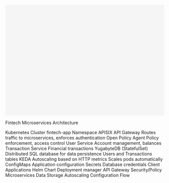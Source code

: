 <svg xmlns="http://www.w3.org/2000/svg" viewBox="0 0 1000 700">
  
  <rect width="1000" height="700" fill="#f5f5f5"/>
  
  <!-- Title -->
  <text x="500" y="40" font-family="Arial" font-size="24" font-weight="bold" text-anchor="middle" fill="#333">Fintech Microservices Architecture</text>
  
  <!-- Kubernetes Cluster Border -->
  <rect x="50" y="70" width="900" height="580" rx="10" ry="10" fill="#E7F3FE" stroke="#1565C0" stroke-width="2" stroke-dasharray="5,5"/>
  <text x="130" y="90" font-family="Arial" font-size="16" font-weight="bold" fill="#1565C0">Kubernetes Cluster</text>
  
  <!-- Namespaces -->
  <rect x="70" y="100" width="860" height="530" rx="8" ry="8" fill="#F0F7FF" stroke="#3F51B5" stroke-width="1" stroke-dasharray="3,3"/>
  <text x="180" y="120" font-family="Arial" font-size="14" font-weight="bold" fill="#3F51B5">fintech-app Namespace</text>
  
  <!-- APISIX Gateway -->
  <rect x="100" y="140" width="800" height="80" rx="5" ry="5" fill="#FFF" stroke="#FF9800" stroke-width="2"/>
  <text x="500" y="170" font-family="Arial" font-size="16" font-weight="bold" text-anchor="middle" fill="#FF9800">APISIX API Gateway</text>
  <text x="500" y="195" font-family="Arial" font-size="12" text-anchor="middle" fill="#666">Routes traffic to microservices, enforces authentication</text>
  
  <!-- OPA -->
  <rect x="100" y="240" width="200" height="80" rx="5" ry="5" fill="#FFF" stroke="#9C27B0" stroke-width="2"/>
  <text x="200" y="270" font-family="Arial" font-size="16" font-weight="bold" text-anchor="middle" fill="#9C27B0">Open Policy Agent</text>
  <text x="200" y="295" font-family="Arial" font-size="12" text-anchor="middle" fill="#666">Policy enforcement, access control</text>
  
  <!-- Microservices -->
  <rect x="330" y="240" width="200" height="80" rx="5" ry="5" fill="#FFF" stroke="#2196F3" stroke-width="2"/>
  <text x="430" y="270" font-family="Arial" font-size="16" font-weight="bold" text-anchor="middle" fill="#2196F3">User Service</text>
  <text x="430" y="295" font-family="Arial" font-size="12" text-anchor="middle" fill="#666">Account management, balances</text>
  
  <rect x="560" y="240" width="200" height="80" rx="5" ry="5" fill="#FFF" stroke="#2196F3" stroke-width="2"/>
  <text x="660" y="270" font-family="Arial" font-size="16" font-weight="bold" text-anchor="middle" fill="#2196F3">Transaction Service</text>
  <text x="660" y="295" font-family="Arial" font-size="12" text-anchor="middle" fill="#666">Financial transactions</text>
  
  <!-- YugabyteDB -->
  <rect x="330" y="390" width="430" height="100" rx="5" ry="5" fill="#FFF" stroke="#4CAF50" stroke-width="2"/>
  <text x="545" y="425" font-family="Arial" font-size="16" font-weight="bold" text-anchor="middle" fill="#4CAF50">YugabyteDB (StatefulSet)</text>
  <text x="545" y="450" font-family="Arial" font-size="12" text-anchor="middle" fill="#666">Distributed SQL database for data persistence</text>
  <text x="545" y="470" font-family="Arial" font-size="12" text-anchor="middle" fill="#666">Users and Transactions tables</text>
  
  <!-- KEDA -->
  <rect x="100" y="390" width="200" height="100" rx="5" ry="5" fill="#FFF" stroke="#F44336" stroke-width="2"/>
  <text x="200" y="425" font-family="Arial" font-size="16" font-weight="bold" text-anchor="middle" fill="#F44336">KEDA</text>
  <text x="200" y="450" font-family="Arial" font-size="12" text-anchor="middle" fill="#666">Autoscaling based on HTTP metrics</text>
  <text x="200" y="470" font-family="Arial" font-size="12" text-anchor="middle" fill="#666">Scales pods automatically</text>
  
  <!-- Config & Secrets -->
  <rect x="330" y="520" width="200" height="70" rx="5" ry="5" fill="#FFF" stroke="#607D8B" stroke-width="2"/>
  <text x="430" y="550" font-family="Arial" font-size="14" font-weight="bold" text-anchor="middle" fill="#607D8B">ConfigMaps</text>
  <text x="430" y="570" font-family="Arial" font-size="12" text-anchor="middle" fill="#666">Application configuration</text>
  
  <rect x="560" y="520" width="200" height="70" rx="5" ry="5" fill="#FFF" stroke="#607D8B" stroke-width="2"/>
  <text x="660" y="550" font-family="Arial" font-size="14" font-weight="bold" text-anchor="middle" fill="#607D8B">Secrets</text>
  <text x="660" y="570" font-family="Arial" font-size="12" text-anchor="middle" fill="#666">Database credentials</text>
  
  <!-- Client -->
  <rect x="400" y="50" width="200" height="40" rx="20" ry="20" fill="#FFF" stroke="#333" stroke-width="2"/>
  <text x="500" y="75" font-family="Arial" font-size="14" font-weight="bold" text-anchor="middle" fill="#333">Client Applications</text>

  <!-- Helm -->
  <rect x="780" y="520" width="120" height="70" rx="5" ry="5" fill="#FFF" stroke="#2196F3" stroke-width="2"/>
  <text x="840" y="550" font-family="Arial" font-size="14" font-weight="bold" text-anchor="middle" fill="#2196F3">Helm Chart</text>
  <text x="840" y="570" font-family="Arial" font-size="12" text-anchor="middle" fill="#666">Deployment manager</text>
  
  <!-- Lines connecting components with animations -->
  <!-- Client to API Gateway -->
  <line x1="500" y1="90" x2="500" y2="140" stroke="#333" stroke-width="2"/>
  <line x1="500" y1="90" x2="500" y2="140" stroke="#333" stroke-width="2" stroke-dasharray="10 5" opacity="0.8">
    <animate attributeName="stroke-dashoffset" from="1" to="15" dur="0.5s" repeatCount="indefinite"/>
  </line>
  <polygon points="500,140 495,130 505,130" fill="#333"/>
  
  <!-- API Gateway to Services -->
  <line x1="420" y1="220" x2="430" y2="240" stroke="#FF9800" stroke-width="2"/>
  <line x1="420" y1="220" x2="430" y2="240" stroke="#FF9800" stroke-width="2" stroke-dasharray="10 5" opacity="0.8">
    <animate attributeName="stroke-dashoffset" from="0" to="15" dur="0.5s" repeatCount="indefinite"/>
  </line>
  
  
  <line x1="580" y1="220" x2="570" y2="240" stroke="#FF9800" stroke-width="2"/>
  <line x1="580" y1="220" x2="570" y2="240" stroke="#FF9800" stroke-width="2" stroke-dasharray="10 5" opacity="0.8">
    <animate attributeName="stroke-dashoffset" from="0" to="15" dur="0.5s" repeatCount="indefinite"/>
  </line>

  <!-- OPA to Services -->
  <line x1="300" y1="280" x2="330" y2="280" stroke="#9C27B0" stroke-width="2"/>
  <line x1="300" y1="280" x2="330" y2="280" stroke="#9C27B0" stroke-width="2" stroke-dasharray="10 5" opacity="0.8">
    <animate attributeName="stroke-dashoffset" from="0" to="15" dur="0.5s" repeatCount="indefinite"/>
  </line>
  <polygon points="330,280 320,275 320,285" fill="#9C27B0"/>
  
  <!-- Services to DB -->
  <line x1="430" y1="320" x2="430" y2="390" stroke="#2196F3" stroke-width="2"/>
  <line x1="430" y1="320" x2="430" y2="390" stroke="#2196F3" stroke-width="2" stroke-dasharray="10 5" opacity="0.8">
    <animate attributeName="stroke-dashoffset" from="0" to="15" dur="0.5s" repeatCount="indefinite"/>
  </line>
  <polygon points="430,390 425,380 435,380" fill="#2196F3"/>
  
  <line x1="660" y1="320" x2="660" y2="390" stroke="#2196F3" stroke-width="2"/>
  <line x1="660" y1="320" x2="660" y2="390" stroke="#2196F3" stroke-width="2" stroke-dasharray="10 5" opacity="0.8">
    <animate attributeName="stroke-dashoffset" from="0" to="15" dur="0.5s" repeatCount="indefinite"/>
  </line>
  <polygon points="660,390 655,380 665,380" fill="#2196F3"/>
  
  <!-- Services interconnection -->
  <path d="M 530 280 Q 545 260 560 280" stroke="#2196F3" stroke-width="2" fill="none"/>
  <path d="M 530 280 Q 545 260 560 280" stroke="#2196F3" stroke-width="2" fill="none" stroke-dasharray="10 5" opacity="0.8">
    <animate attributeName="stroke-dashoffset" from="0" to="15" dur="0.5s" repeatCount="indefinite"/>
  </path>
  
  <!-- KEDA to Services -->
  <line x1="200" y1="390" x2="200" y2="310" stroke="#F44336" stroke-width="2" stroke-dasharray="5,3"/>
  <line x1="200" y1="390" x2="200" y2="310" stroke="#F44336" stroke-width="2" stroke-dasharray="10 5" opacity="0.8">
    <animate attributeName="stroke-dashoffset" from="0" to="15" dur="0.5s" repeatCount="indefinite"/>
  </line>
  
  <line x1="200" y1="310" x2="300" y2="310" stroke="#F44336" stroke-width="2" stroke-dasharray="5,3"/>
  <line x1="200" y1="310" x2="300" y2="310" stroke="#F44336" stroke-width="2" stroke-dasharray="10 5" opacity="0.8">
    <animate attributeName="stroke-dashoffset" from="15" to="0" dur="0.5s" repeatCount="indefinite"/>
  </line>
  
  <line x1="300" y1="310" x2="430" y2="310" stroke="#F44336" stroke-width="2" stroke-dasharray="5,3"/>
  <line x1="300" y1="310" x2="430" y2="310" stroke="#F44336" stroke-width="2" stroke-dasharray="10 5" opacity="0.8">
    <animate attributeName="stroke-dashoffset" from="15" to="0" dur="0.5s" repeatCount="indefinite"/>
  </line>
  <polygon points="430,310 420,305 420,315" fill="#F44336"/>
  
  <line x1="300" y1="310" x2="300" y2="340" stroke="#F44336" stroke-width="2" stroke-dasharray="5,3"/>
  <line x1="300" y1="310" x2="300" y2="340" stroke="#F44336" stroke-width="2" stroke-dasharray="10 5" opacity="0.8">
    <animate attributeName="stroke-dashoffset" from="0" to="15" dur="0.5s" repeatCount="indefinite"/>
  </line>
  
  <line x1="300" y1="340" x2="660" y2="340" stroke="#F44336" stroke-width="2" stroke-dasharray="5,3"/>
  <line x1="300" y1="340" x2="660" y2="340" stroke="#F44336" stroke-width="2" stroke-dasharray="10 5" opacity="0.8">
    <animate attributeName="stroke-dashoffset" from="0" to="15" dur="0.5s" repeatCount="indefinite"/>
  </line>
  <polygon points="660,340 650,335 650,345" fill="#F44336"/>
  
  <!-- ConfigMap/Secrets to Services -->
  <line x1="430" y1="520" x2="430" y2="500" stroke="#607D8B" stroke-width="2" stroke-dasharray="4,2"/>
  <line x1="430" y1="520" x2="430" y2="500" stroke="#607D8B" stroke-width="2" stroke-dasharray="10 5" opacity="0.8">
    <animate attributeName="stroke-dashoffset" from="0" to="15" dur="0.5s" repeatCount="indefinite"/>
  </line>
  
  <line x1="430" y1="500" x2="350" y2="500" stroke="#607D8B" stroke-width="2" stroke-dasharray="4,2"/>
  <line x1="430" y1="500" x2="350" y2="500" stroke="#607D8B" stroke-width="2" stroke-dasharray="10 5" opacity="0.8">
    <animate attributeName="stroke-dashoffset" from="0" to="15" dur="0.5s" repeatCount="indefinite"/>
  </line>
  
  <line x1="350" y1="500" x2="350" y2="320" stroke="#607D8B" stroke-width="2" stroke-dasharray="4,2"/>
  <line x1="350" y1="500" x2="350" y2="320" stroke="#607D8B" stroke-width="2" stroke-dasharray="10 5" opacity="0.8">
    <animate attributeName="stroke-dashoffset" from="0" to="15" dur="0.5s" repeatCount="indefinite"/>
  </line>
  <polygon points="350,320 345,330 355,330" fill="#607D8B"/>
  
  <line x1="660" y1="520" x2="660" y2="500" stroke="#607D8B" stroke-width="2" stroke-dasharray="4,2"/>
  <line x1="660" y1="520" x2="660" y2="500" stroke="#607D8B" stroke-width="2" stroke-dasharray="10 5" opacity="0.8">
    <animate attributeName="stroke-dashoffset" from="15" to="1" dur="0.5s" repeatCount="indefinite"/>
  </line>
  
  <line x1="660" y1="500" x2="740" y2="500" stroke="#607D8B" stroke-width="2" stroke-dasharray="4,2"/>
  <line x1="660" y1="500" x2="740" y2="500" stroke="#607D8B" stroke-width="2" stroke-dasharray="10 5" opacity="0.8">
    <animate attributeName="stroke-dashoffset" from="15" to="1" dur="0.5s" repeatCount="indefinite"/>
  </line>
  
  <line x1="740" y1="500" x2="740" y2="320" stroke="#607D8B" stroke-width="2" stroke-dasharray="4,2"/>
  <line x1="740" y1="500" x2="740" y2="320" stroke="#607D8B" stroke-width="2" stroke-dasharray="10 5" opacity="0.8">
    <animate attributeName="stroke-dashoffset" from="0" to="15" dur="0.5s" repeatCount="indefinite"/>
  </line>
  <polygon points="740,320 735,330 745,330" fill="#607D8B"/>
  
  <!-- Helm connections -->
  <path d="M 840 520 Q 860 470 880 400 Q 900 300 880 200 Q 860 120 820 140" stroke="#2196F3" stroke-width="1" stroke-dasharray="5,5" fill="none"/>
  <path d="M 840 520 Q 860 470 880 400 Q 900 300 880 200 Q 860 120 820 140" stroke="#2196F3" stroke-width="1" fill="none" stroke-dasharray="10 5" opacity="0.8">
    <animate attributeName="stroke-dashoffset" from="0" to="15" dur="0.5s" repeatCount="indefinite"/>
  </path>
  
  <path d="M 840 520 Q 820 460 780 400 Q 750 350 720 320" stroke="#2196F3" stroke-width="1" stroke-dasharray="5,5" fill="none"/>
  <path d="M 840 520 Q 820 460 780 400 Q 750 350 720 320" stroke="#2196F3" stroke-width="1" fill="none" stroke-dasharray="10 5" opacity="0.8">
    <animate attributeName="stroke-dashoffset" from="0" to="15" dur="0.5s" repeatCount="indefinite"/>
  </path>
  
  <path d="M 840 520 Q 800 480 760 450 Q 700 420 630 390" stroke="#2196F3" stroke-width="1" stroke-dasharray="5,5" fill="none"/>
  <path d="M 840 520 Q 800 480 760 450 Q 700 420 630 390" stroke="#2196F3" stroke-width="1" fill="none" stroke-dasharray="10 5" opacity="0.8">
    <animate attributeName="stroke-dashoffset" from="0" to="15" dur="0.5s" repeatCount="indefinite"/>
  </path>
  
  <!-- Legend -->
  <rect x="100" y="610" width="800" height="40" rx="5" ry="5" fill="#FFF" stroke="#333" stroke-width="1"/>
  <circle cx="130" cy="625" r="6" fill="#FF9800"/>
  <text x="150" y="630" font-family="Arial" font-size="12" fill="#333">API Gateway</text>
  
  <circle cx="250" cy="625" r="6" fill="#9C27B0"/>
  <text x="270" y="630" font-family="Arial" font-size="12" fill="#333">Security/Policy</text>
  
  <circle cx="370" cy="625" r="6" fill="#2196F3"/>
  <text x="390" y="630" font-family="Arial" font-size="12" fill="#333">Microservices</text>
  
  <circle cx="490" cy="625" r="6" fill="#4CAF50"/>
  <text x="510" y="630" font-family="Arial" font-size="12" fill="#333">Data Storage</text>
  
  <circle cx="590" cy="625" r="6" fill="#F44336"/>
  <text x="610" y="630" font-family="Arial" font-size="12" fill="#333">Autoscaling</text>
  
  <circle cx="690" cy="625" r="6" fill="#607D8B"/>
  <text x="710" y="630" font-family="Arial" font-size="12" fill="#333">Configuration</text>
  
  <line x1="790" y1="625" x2="820" y2="625" stroke="#333" stroke-width="2" stroke-dasharray="5,3"/>
  <text x="830" y="630" font-family="Arial" font-size="12" fill="#333">Flow</text>
</svg>